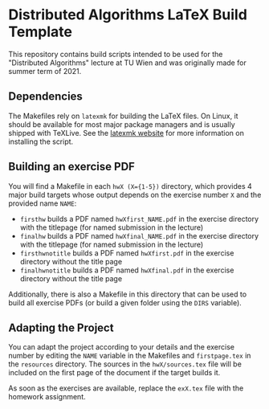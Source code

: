 # Distributed Algorithms LaTeX Build Template

This repository contains build scripts intended to be used for the "Distributed
Algorithms" lecture at TU Wien and was originally made for summer term of 2021.

## Dependencies

The Makefiles rely on `latexmk` for building the LaTeX files. On Linux, it
should be available for most major package managers and is usually shipped with
TeXLive. See the [latexmk website](https://mg.readthedocs.io/latexmk.html) for
more information on installing the script. 

## Building an exercise PDF

You will find a Makefile in each `hwX (X={1-5})` directory, which provides 4
major build targets whose output depends on the exercise number `X` and the
provided name `NAME`:

- `firsthw` builds a PDF named `hwXfirst_NAME.pdf` in the exercise directory
with the titlepage (for named submission in the lecture)
- `finalhw` builds a PDF named `hwXfinal_NAME.pdf` in the exercise directory
with the titlepage (for named submission in the lecture)
- `firsthwnotitle` builds a PDF named `hwXfirst.pdf` in the exercise
directory without the title page
- `finalhwnotitle` builds a PDF named `hwXfinal.pdf` in the exercise
directory without the title page

Additionally, there is also a Makefile in this directory that can be used to
build all exercise PDFs (or build a given folder using the `DIRS` variable).

## Adapting the Project

You can adapt the project according to your details and the exercise number by
editing the `NAME` variable in the Makefiles and `firstpage.tex` in the
`resources` directory.  The sources in the `hwX/sources.tex` file will be
included on the first page of the document if the target builds it. 

As soon as the exercises are available, replace the `exX.tex` file with the
homework assignment.
